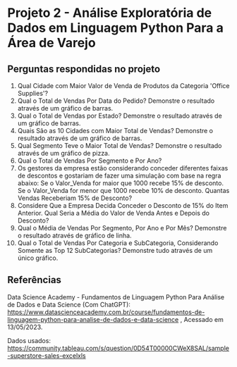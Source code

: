 # Projeto 2 - Análise Exploratória de Dados em Linguagem Python Para a Área de Varejo



## Perguntas respondidas no projeto

1. Qual Cidade com Maior Valor de Venda de Produtos da Categoria 'Office Supplies'?
2. Qual o Total de Vendas Por Data do Pedido? Demonstre o resultado através de um gráfico de barras.
3. Qual o Total de Vendas por Estado? Demonstre o resultado através de um gráfico de barras.
4. Quais São as 10 Cidades com Maior Total de Vendas? Demonstre o resultado através de um gráfico de barras.
5. Qual Segmento Teve o Maior Total de Vendas? Demonstre o resultado através de um gráfico de pizza.
6. Qual o Total de Vendas Por Segmento e Por Ano?
7. Os gestores da empresa estão considerando conceder diferentes faixas de descontos e gostariam de fazer uma simulação com base na regra abaixo: Se o Valor_Venda for maior que 1000 recebe 15% de desconto. Se o Valor_Venda for menor que 1000 recebe 10% de desconto. Quantas Vendas Receberiam 15% de Desconto?
8. Considere Que a Empresa Decida Conceder o Desconto de 15% do Item Anterior. Qual Seria a Média do Valor de Venda Antes e Depois do Desconto?
9. Qual o Média de Vendas Por Segmento, Por Ano e Por Mês? Demonstre o resultado através de gráfico de linha.
10. Qual o Total de Vendas Por Categoria e SubCategoria, Considerando Somente as Top 12 SubCategorias? Demonstre tudo através de um único gráfico.

## Referências

Data Science Academy - Fundamentos de Linguagem Python Para Análise de Dados e Data Science (Com ChatGPT):
https://www.datascienceacademy.com.br/course/fundamentos-de-linguagem-python-para-analise-de-dados-e-data-science 
, Acessado em 13/05/2023.

Dados usados:
https://community.tableau.com/s/question/0D54T00000CWeX8SAL/sample-superstore-sales-excelxls